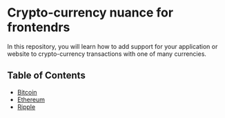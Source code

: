 # Crypto-currency nuance for frontendrs
In this repository, you will learn how to add support for your application or website to crypto-currency transactions with one of many currencies.

## Table of Contents
- [Bitcoin](/bitcoin.md)
- [Ethereum](/ethereum.md)
- [Ripple](/ripple.md)


